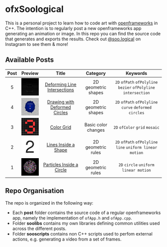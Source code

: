 # ofxSoological

This is a personal project to learn how to code art with [openframeworks](https://openframeworks.cc/) in C++. The intention is to regularly post a new openframeworks app generating an animation or image. In this repo you can find the source code that generates and exports the results. Check out [@soo.logical](https://www.instagram.com/soo.logical/) on Instagram to see them & more!


## Available Posts

| Post | Preview | Title | Category | Keywords|
|:----:|:-------:|:-----:|:--------:|:-------:|
|5|<img src="post005/doc/output.png" width="60px">|[Deforming Line Intersections](post005/README.md)|2D geometric shapes|`2D` `ofPath` `ofPolyline` `bezier` `ofPolyline intersection`
|4|<img src="post004/doc/output.png" width="60px">|[Drawing with Deformed Circles](post004/README.md)|2D geometric shapes|`2D` `ofPath` `ofPolyline` `curve` `deformed circles`
|3|<img src="post003/doc/end.png" width="60px">|[Color Grid](post003/README.md)|Basic color changes|`2D` `ofColor` `grid` `mosaic`
|2|<img src="post002/doc/output.png" width="60px">|[Lines Inside a Shape](post002/README.md)|2D geometric rules|`2D` `ofPath` `ofPolyline` `line` `uniform linear motion`
|1|<img src="post001/doc/color.png" width="60px">|[Particles Inside a Circle](post001/README.md)|2D geometric rules|`2D` `circle` `uniform linear motion`

## Repo Organisation

The repo is organized in the following way:
- Each **post** folder contains the source code of a regular openframeworks app, namely the implementation of `ofApp.h` and `ofApp.cpp`.
- Folder **soolibs** contains my own libraries defining common utilities used across the different posts.
- Folder **sooscripts** contains non C++ scripts used to perfom external actions, e.g. generating a video from a set of frames.


